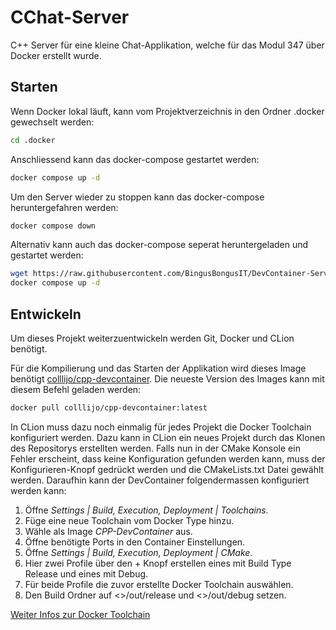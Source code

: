 # CChat-Server

C++ Server für eine kleine Chat-Applikation, welche für das Modul 347 über Docker erstellt wurde.  

## Starten

Wenn Docker lokal läuft, kann vom Projektverzeichnis in den Ordner .docker gewechselt werden:

```bash
cd .docker
```

Anschliessend kann das docker-compose gestartet werden:

```bash
docker compose up -d
```

Um den Server wieder zu stoppen kann das docker-compose heruntergefahren werden:

```bash
docker compose down
```

Alternativ kann auch das docker-compose seperat heruntergeladen und gestartet werden:

```bash
wget https://raw.githubusercontent.com/BingusBongusIT/DevContainer-Server/main/.docker/docker-compose.yaml
docker compose up -d
```

## Entwickeln

Um dieses Projekt weiterzuentwickeln werden Git, Docker und CLion benötigt.

Für die Kompilierung und das Starten der Applikation wird dieses Image benötigt [colllijo/cpp-devcontainer](https://hub.docker.com/r/colllijo/cpp-devcontainer).
Die neueste Version des Images kann mit diesem Befehl geladen werden:
```bash
docker pull colllijo/cpp-devcontainer:latest
```

In CLion muss dazu noch einmalig für jedes Projekt die Docker Toolchain konfiguriert werden. Dazu kann in CLion ein neues Projekt
durch das Klonen des Repositorys erstellten werden. Falls nun in der CMake Konsole ein Fehler erscheint, dass keine Konfiguration
gefunden werden kann, muss der Konfigurieren-Knopf gedrückt werden und die CMakeLists.txt Datei gewählt werden.
Daraufhin kann der DevContainer folgendermassen konfiguriert werden kann:
1. Öffne *Settings | Build, Execution, Deployment | Toolchains*.
2. Füge eine neue Toolchain vom Docker Type hinzu.
3. Wähle als Image *CPP-DevContainer* aus.
4. Öffne benötigte Ports in den Container Einstellungen.
5. Öffne *Settings | Build, Execution, Deployment | CMake*.
6. Hier zwei Profile über den + Knopf erstellen eines mit Build Type Release und eines mit Debug.
7. Für beide Profile die zuvor erstellte Docker Toolchain auswählen.
8. Den Build Ordner auf <<ProjektVerzeichnis>>/out/release und <<ProjektVerzeichnis>>/out/debug setzen.

[Weiter Infos zur Docker Toolchain](https://blog.jetbrains.com/clion/2021/10/clion-2021-3-eap-new-docker-toolchain/)

